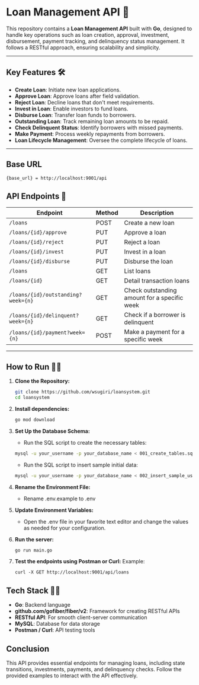# Loan Management API 🚀

This repository contains a **Loan Management API** built with **Go**, designed to handle key operations such as loan creation, approval, investment, disbursement, payment tracking, and delinquency status management. It follows a RESTful approach, ensuring scalability and simplicity.

---

## Key Features 🛠️

- **Create Loan**: Initiate new loan applications.  
- **Approve Loan**: Approve loans after field validation.  
- **Reject Loan**: Decline loans that don't meet requirements.  
- **Invest in Loan**: Enable investors to fund loans.  
- **Disburse Loan**: Transfer loan funds to borrowers.  
- **Outstanding Loan**: Track remaining loan amounts to be repaid.  
- **Check Delinquent Status**: Identify borrowers with missed payments.  
- **Make Payment**: Process weekly repayments from borrowers.  
- **Loan Lifecycle Management**: Oversee the complete lifecycle of loans.  
---

## Base URL
```
{base_url} = http://localhost:9001/api
```

## API Endpoints 📡
| Endpoint                               | Method | Description                                      |
|----------------------------------------|--------|--------------------------------------------------|
| `/loans`                               | POST   | Create a new loan                                |
| `/loans/{id}/approve`                  | PUT    | Approve a loan                                   |
| `/loans/{id}/reject`                   | PUT    | Reject a loan                                    |
| `/loans/{id}/invest`                   | PUT    | Invest in a loan                                 |
| `/loans/{id}/disburse`                 | PUT    | Disburse the loan                                |
| `/loans`                               | GET    | List loans                                       |
| `/loans/{id}`                          | GET    | Detail transaction loans                         |
| `/loans/{id}/outstanding?week={n}`     | GET    | Check outstanding amount for a specific week     |
| `/loans/{id}/delinquent?week={n}`      | GET    | Check if a borrower is delinquent                |
| `/loans/{id}/payment?week={n}`         | POST   | Make a payment for a specific week               |
---

## How to Run 🏃‍♂️

1. **Clone the Repository:**
   ```bash
   git clone https://github.com/wsugiri/loansystem.git
   cd loansystem

2. **Install dependencies:**
   ```bash
   go mod download
   ```

3. **Set Up the Database Schema:**
   - Run the SQL script to create the necessary tables:
   ```bash
   mysql -u your_username -p your_database_name < 001_create_tables.sql
   ```
   - Run the SQL script to insert sample initial data:
   ```bash
   mysql -u your_username -p your_database_name < 002_insert_sample_users_data.sql
   ```

4. **Rename the Environment File:**
   - Rename .env.example to .env

5. **Update Environment Variables:**
   - Open the .env file in your favorite text editor and change the values as needed for your configuration.

6. **Run the server:**
   ```bash
   go run main.go
   ```

7. **Test the endpoints using Postman or Curl:**
   Example:
   ```
   curl -X GET http://localhost:9001/api/loans
   ```

## Tech Stack 🧑‍💻
  - **Go**: Backend language
  - **github.com/gofiber/fiber/v2**: Framework for creating RESTful APIs
  - **RESTful API**: For smooth client-server communication
  - **MySQL**: Database for data storage
  - **Postman / Curl**: API testing tools   

## Conclusion
This API provides essential endpoints for managing loans, including state transitions, investments, payments, and delinquency checks. Follow the provided examples to interact with the API effectively.
